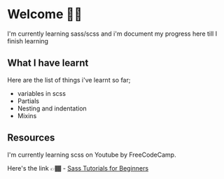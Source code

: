 # Welcome 👋🏾

I'm currently learning sass/scss and i'm document my progress here till I finish learning 

## What I have learnt 
Here are the list of things i've learnt so far;

* variables in scss
* Partials
* Nesting and indentation
* Mixins 

## Resources 

I'm currently learning scss on Youtube by FreeCodeCamp. 

Here's the link 👉🏾 - [Sass Tutorials for Beginners](https://youtu.be/_a5j7KoflTs?si=cQE4xhx8kcrxhY6T)